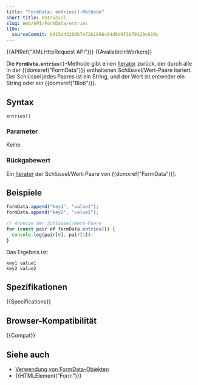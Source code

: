 ```yaml
---
title: "FormData: entries()-Methode"
short-title: entries()
slug: Web/API/FormData/entries
l10n:
  sourceCommit: bd15d43260b7e72b1066c04d9d9f3b79129c619c
---
```


{{APIRef("XMLHttpRequest API")}} {{AvailableInWorkers}}

Die **`FormData.entries()`**-Methode gibt einen [Iterator](/de/docs/Web/JavaScript/Reference/Iteration_protocols) zurück, der durch alle in der {{domxref("FormData")}} enthaltenen Schlüssel/Wert-Paare iteriert. Der Schlüssel jedes Paares ist ein String, und der Wert ist entweder ein String oder ein {{domxref("Blob")}}.

## Syntax

```js-nolint
entries()
```

### Parameter

Keine.

### Rückgabewert

Ein [Iterator](/de/docs/Web/JavaScript/Reference/Iteration_protocols) der Schlüssel/Wert-Paare von {{domxref("FormData")}}.

## Beispiele

```js
formData.append("key1", "value1");
formData.append("key2", "value2");

// Anzeige der Schlüssel/Wert-Paare
for (const pair of formData.entries()) {
  console.log(pair[0], pair[1]);
}
```

Das Ergebnis ist:

```plain
key1 value1
key2 value2
```

## Spezifikationen

{{Specifications}}

## Browser-Kompatibilität

{{Compat}}

## Siehe auch

- [Verwendung von FormData-Objekten](/de/docs/Web/API/XMLHttpRequest_API/Using_FormData_Objects)
- {{HTMLElement("Form")}}
